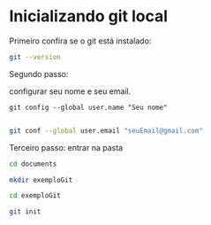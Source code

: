 # Inicializando git local

Primeiro confira se o git está instalado:

``` bash
git --version
```

Segundo passo:

configurar seu nome e seu email.

```
git config --global user.name "Seu nome"

```
```bash

git conf --global user.email "seuEmail@gmail.com"

```

Terceiro passo: entrar na  pasta

```bash
cd documents
```

```bash 
mkdir exemploGit
```

```bash
cd exemploGit
```

```bash
git init
```







